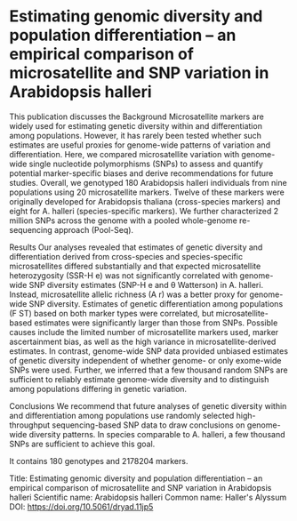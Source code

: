 # Estimating genomic diversity and population differentiation – an empirical comparison of microsatellite and SNP variation in Arabidopsis halleri

This publication discusses the Background
Microsatellite markers are widely used for estimating genetic diversity within and differentiation among populations. However, it has rarely been tested whether such estimates are useful proxies for genome-wide patterns of variation and differentiation. Here, we compared microsatellite variation with genome-wide single nucleotide polymorphisms (SNPs) to assess and quantify potential marker-specific biases and derive recommendations for future studies. Overall, we genotyped 180 Arabidopsis halleri individuals from nine populations using 20 microsatellite markers. Twelve of these markers were originally developed for Arabidopsis thaliana (cross-species markers) and eight for A. halleri (species-specific markers). We further characterized 2 million SNPs across the genome with a pooled whole-genome re-sequencing approach (Pool-Seq).

Results
Our analyses revealed that estimates of genetic diversity and differentiation derived from cross-species and species-specific microsatellites differed substantially and that expected microsatellite heterozygosity (SSR-H e) was not significantly correlated with genome-wide SNP diversity estimates (SNP-H e and θ Watterson) in A. halleri. Instead, microsatellite allelic richness (A r) was a better proxy for genome-wide SNP diversity. Estimates of genetic differentiation among populations (F ST) based on both marker types were correlated, but microsatellite-based estimates were significantly larger than those from SNPs. Possible causes include the limited number of microsatellite markers used, marker ascertainment bias, as well as the high variance in microsatellite-derived estimates. In contrast, genome-wide SNP data provided unbiased estimates of genetic diversity independent of whether genome- or only exome-wide SNPs were used. Further, we inferred that a few thousand random SNPs are sufficient to reliably estimate genome-wide diversity and to distinguish among populations differing in genetic variation.

Conclusions
We recommend that future analyses of genetic diversity within and differentiation among populations use randomly selected high-throughput sequencing-based SNP data to draw conclusions on genome-wide diversity patterns. In species comparable to A. halleri, a few thousand SNPs are sufficient to achieve this goal.

It contains 180 genotypes and 2178204 markers.

Title: Estimating genomic diversity and population differentiation – an empirical comparison of microsatellite and SNP variation in Arabidopsis halleri
Scientific name: Arabidopsis halleri
Common name: Haller's Alyssum
DOI: https://doi.org/10.5061/dryad.11jp5

